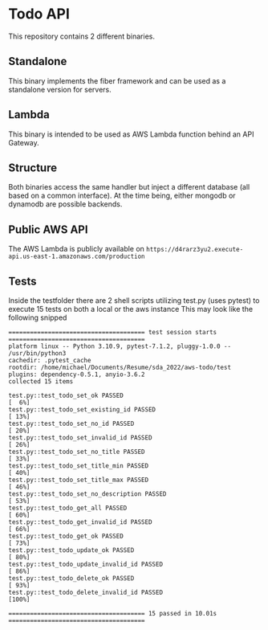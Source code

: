 # Todo API

This repository contains 2 different binaries.

## Standalone

This binary implements the fiber framework and can be used as a standalone version for servers.

## Lambda

This binary is intended to be used as AWS Lambda function behind an API Gateway.

## Structure

Both binaries access the same handler but inject a different database (all based on a common interface). At the time being, either mongodb or dynamodb are possible backends.

## Public AWS API

The AWS Lambda is publicly available on `https://d4rarz3yu2.execute-api.us-east-1.amazonaws.com/production`


## Tests

Inside the testfolder there are 2 shell scripts utilizing test.py (uses pytest) to execute 15 tests on both a local or the aws instance
This may look like the following snipped

```
====================================== test session starts ======================================
platform linux -- Python 3.10.9, pytest-7.1.2, pluggy-1.0.0 -- /usr/bin/python3
cachedir: .pytest_cache
rootdir: /home/michael/Documents/Resume/sda_2022/aws-todo/test
plugins: dependency-0.5.1, anyio-3.6.2
collected 15 items                                                                              

test.py::test_todo_set_ok PASSED                                                          [  6%]
test.py::test_todo_set_existing_id PASSED                                                 [ 13%]
test.py::test_todo_set_no_id PASSED                                                       [ 20%]
test.py::test_todo_set_invalid_id PASSED                                                  [ 26%]
test.py::test_todo_set_no_title PASSED                                                    [ 33%]
test.py::test_todo_set_title_min PASSED                                                   [ 40%]
test.py::test_todo_set_title_max PASSED                                                   [ 46%]
test.py::test_todo_set_no_description PASSED                                              [ 53%]
test.py::test_todo_get_all PASSED                                                         [ 60%]
test.py::test_todo_get_invalid_id PASSED                                                  [ 66%]
test.py::test_todo_get_ok PASSED                                                          [ 73%]
test.py::test_todo_update_ok PASSED                                                       [ 80%]
test.py::test_todo_update_invalid_id PASSED                                               [ 86%]
test.py::test_todo_delete_ok PASSED                                                       [ 93%]
test.py::test_todo_delete_invalid_id PASSED                                               [100%]

====================================== 15 passed in 10.01s ======================================
```
